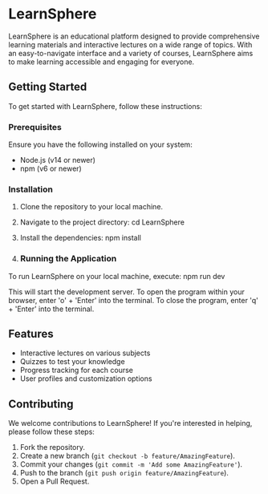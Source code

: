 # LearnSphere

LearnSphere is an educational platform designed to provide comprehensive learning materials and interactive lectures on a wide range of topics. With an easy-to-navigate interface and a variety of courses, LearnSphere aims to make learning accessible and engaging for everyone.

## Getting Started

To get started with LearnSphere, follow these instructions:

### Prerequisites

Ensure you have the following installed on your system:
- Node.js (v14 or newer)
- npm (v6 or newer)

### Installation

1. Clone the repository to your local machine.
2. Navigate to the project directory: cd LearnSphere
3. Install the dependencies: npm install

4. ### Running the Application

To run LearnSphere on your local machine, execute: npm run dev

This will start the development server.
To open the program within your browser, enter 'o' + 'Enter' into the terminal.
To close the program, enter 'q' + 'Enter' into the terminal.
## Features

- Interactive lectures on various subjects
- Quizzes to test your knowledge
- Progress tracking for each course
- User profiles and customization options

## Contributing

We welcome contributions to LearnSphere! If you're interested in helping, please follow these steps:

1. Fork the repository.
2. Create a new branch (`git checkout -b feature/AmazingFeature`).
3. Commit your changes (`git commit -m 'Add some AmazingFeature'`).
4. Push to the branch (`git push origin feature/AmazingFeature`).
5. Open a Pull Request.
